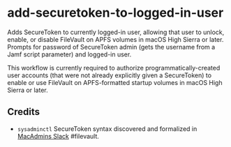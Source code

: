# add-securetoken-to-logged-in-user

Adds SecureToken to currently logged-in user, allowing that user to unlock, enable, or disable FileVault on APFS volumes in macOS High Sierra or later. Prompts for password of SecureToken admin (gets the username from a Jamf script parameter) and logged-in user.

This workflow is currently required to authorize programmatically-created user accounts (that were not already explicitly given a SecureToken) to enable or use FileVault on APFS-formatted startup volumes in macOS High Sierra or later.

## Credits

- `sysadminctl` SecureToken syntax discovered and formalized in [MacAdmins Slack](https://macadmins.slack.com) #filevault.
